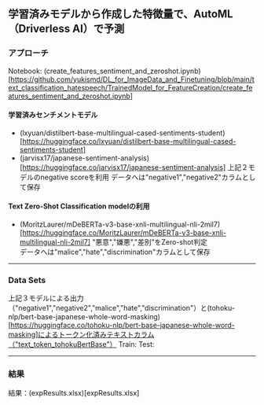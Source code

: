 ## 学習済みモデルから作成した特徴量で、AutoML（Driverless AI）で予測

### アプローチ
Notebook: (create_features_sentiment_and_zeroshot.ipynb)[https://github.com/yukismd/DL_for_ImageData_and_Finetuning/blob/main/text_classification_hatespeech/TrainedModel_for_FeatureCreation/create_features_sentiment_and_zeroshot.ipynb]

#### 学習済みセンチメントモデル
- (lxyuan/distilbert-base-multilingual-cased-sentiments-student)[https://huggingface.co/lxyuan/distilbert-base-multilingual-cased-sentiments-student]
- (jarvisx17/japanese-sentiment-analysis)[https://huggingface.co/jarvisx17/japanese-sentiment-analysis]
上記２モデルのnegative scoreを利用
データへは"negative1","negative2"カラムとして保存

#### Text Zero-Shot Classification modelの利用
- (MoritzLaurer/mDeBERTa-v3-base-xnli-multilingual-nli-2mil7)[https://huggingface.co/MoritzLaurer/mDeBERTa-v3-base-xnli-multilingual-nli-2mil7]
"悪意","嫌悪","差別"をZero-shot判定  
データへは"malice","hate","discrimination"カラムとして保存

***
### Data Sets
上記３モデルによる出力（"negative1","negative2","malice","hate","discrimination"）と(tohoku-nlp/bert-base-japanese-whole-word-masking)[https://huggingface.co/tohoku-nlp/bert-base-japanese-whole-word-masking]によるトークン化済みテキストカラム（"text_token_tohokuBertBase"）
Train: 
Test: 

***
### 結果
結果：(expResults.xlsx)[expResults.xlsx]
